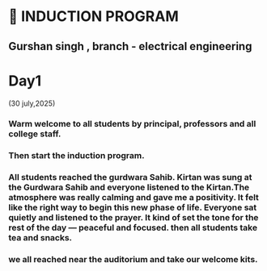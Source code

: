 # 📖 INDUCTION PROGRAM 

## Gurshan singh , branch - electrical engineering 
# Day1 
(30 july,2025)

### Warm welcome to all students by principal, professors and all college staff.
### Then start the  induction program.
### All students reached the gurdwara Sahib. Kirtan was sung at the Gurdwara Sahib and everyone listened to the Kirtan.The atmosphere was really calming and gave me a positivity. It felt like the right way to begin this new phase of life. Everyone sat quietly and listened to the prayer. It kind of set the tone for the rest of the day — peaceful and focused. then all students take tea and snacks.
### we all reached near the auditorium and take our welcome kits.
